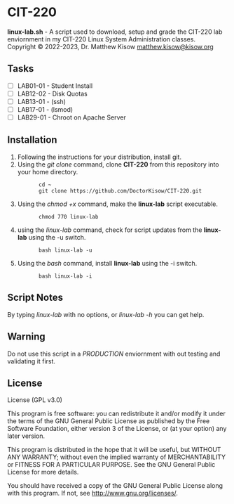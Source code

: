 # CIT-220

**linux-lab.sh** - A script used to download, setup and grade the CIT-220 lab enviornment in my CIT-220 Linux System Administration classes.<br />
Copyright &copy; 2022-2023, Dr. Matthew Kisow <matthew.kisow@kisow.org>

## Tasks
- [ ] LAB01-01 - Student Install
- [ ] LAB12-02 - Disk Quotas
- [ ] LAB13-01 - (ssh)
- [ ] LAB17-01 - (lsmod)
- [ ] LAB29-01 - Chroot on Apache Server

## Installation
1. Following the instructions for your distribution, install git.
2. Using the _git clone_ command, clone **CIT-220** from this repository into your home directory.
```shell
          cd ~
          git clone https://github.com/DoctorKisow/CIT-220.git
```
3. Using the _chmod +x_ command, make the **linux-lab** script executable.
```shell
          chmod 770 linux-lab
```
4. using the _linux-lab_ command, check for script updates from the **linux-lab** using the -u switch.
```shell
          bash linux-lab -u
```
5. Using the _bash_ command, install **linux-lab** using the -i switch.
```shell
          bash linux-lab -i
```


## Script Notes
By typing _linux-lab_ with no options, or _linux-lab -h_ you can get help.

## Warning
Do not use this script in a _PRODUCTION_ enviornment with out testing and validating it first.

## License
License (GPL v3.0)

This program is free software: you can redistribute it and/or modify it under the terms of the GNU General Public License as published by the Free Software Foundation, either version 3 of the License, or (at your option) any later version.

This program is distributed in the hope that it will be useful, but WITHOUT ANY WARRANTY; without even the implied warranty of MERCHANTABILITY or FITNESS FOR A PARTICULAR PURPOSE.  See the GNU General Public License for more details.

You should have received a copy of the GNU General Public License along with this program.  If not, see <http://www.gnu.org/licenses/>.
